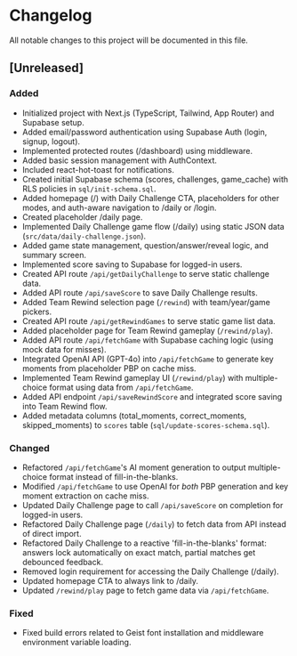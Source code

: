 # Changelog

All notable changes to this project will be documented in this file.

## [Unreleased]

### Added
- Initialized project with Next.js (TypeScript, Tailwind, App Router) and Supabase setup.
- Added email/password authentication using Supabase Auth (login, signup, logout).
- Implemented protected routes (/dashboard) using middleware.
- Added basic session management with AuthContext.
- Included react-hot-toast for notifications.
- Created initial Supabase schema (scores, challenges, game_cache) with RLS policies in `sql/init-schema.sql`.
- Added homepage (/) with Daily Challenge CTA, placeholders for other modes, and auth-aware navigation to /daily or /login.
- Created placeholder /daily page.
- Implemented Daily Challenge game flow (/daily) using static JSON data (`src/data/daily-challenge.json`).
- Added game state management, question/answer/reveal logic, and summary screen.
- Implemented score saving to Supabase for logged-in users.
- Created API route `/api/getDailyChallenge` to serve static challenge data.
- Added API route `/api/saveScore` to save Daily Challenge results.
- Added Team Rewind selection page (`/rewind`) with team/year/game pickers.
- Created API route `/api/getRewindGames` to serve static game list data.
- Added placeholder page for Team Rewind gameplay (`/rewind/play`).
- Added API route `/api/fetchGame` with Supabase caching logic (using mock data for misses).
- Integrated OpenAI API (GPT-4o) into `/api/fetchGame` to generate key moments from placeholder PBP on cache miss.
- Implemented Team Rewind gameplay UI (`/rewind/play`) with multiple-choice format using data from `/api/fetchGame`.
- Added API endpoint `/api/saveRewindScore` and integrated score saving into Team Rewind flow.
- Added metadata columns (total_moments, correct_moments, skipped_moments) to `scores` table (`sql/update-scores-schema.sql`).

### Changed
- Refactored `/api/fetchGame`'s AI moment generation to output multiple-choice format instead of fill-in-the-blanks.
- Modified `/api/fetchGame` to use OpenAI for *both* PBP generation and key moment extraction on cache miss.
- Updated Daily Challenge page to call `/api/saveScore` on completion for logged-in users.
- Refactored Daily Challenge page (`/daily`) to fetch data from API instead of direct import.
- Refactored Daily Challenge to a reactive 'fill-in-the-blanks' format: answers lock automatically on exact match, partial matches get debounced feedback.
- Removed login requirement for accessing the Daily Challenge (/daily).
- Updated homepage CTA to always link to /daily.
- Updated `/rewind/play` page to fetch game data via `/api/fetchGame`.

### Fixed
- Fixed build errors related to Geist font installation and middleware environment variable loading.